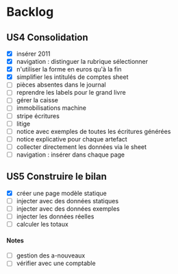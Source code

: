 # Backlog

## US4 Consolidation
- [x] insérer 2011
- [x] navigation : distinguer la rubrique sélectionner
- [x] n'utiliser la forme en euros qu'à la fin
- [x] simplifier les intitulés de comptes sheet
- [ ] pièces absentes dans le journal
- [ ] reprendre les labels pour le grand livre
- [ ] gérer la caisse
- [ ] immobilisations machine
- [ ] stripe écritures
- [ ] litige
- [ ] notice avec exemples de toutes les écritures générées
- [ ] notice explicative pour chaque artefact
- [ ] collecter directement les données via le sheet
- [ ] navigation : insérer dans chaque page

## US5 Construire le bilan
- [x] créer une page modèle statique
- [ ] injecter avec des données statiques
- [ ] injecter avec des données exemples
- [ ] injecter les données réelles
- [ ] calculer les totaux

#### Notes

- [ ] gestion des a-nouveaux
- [ ] vérifier avec une comptable